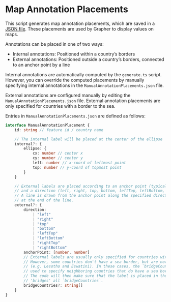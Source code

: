 # Map Annotation Placements

This script generates map annotation placements, which are saved in a [JSON file](../../packages/@ourworldindata/grapher/src/mapCharts/MapAnnotationPlacements.json). These placements are used by Grapher to display values on maps.

Annotations can be placed in one of two ways:

- Internal annotations: Positioned within a country’s borders
- External annotations: Positioned outside a country’s borders, connected to an anchor point by a line

Internal annotations are automatically computed by the `generate.ts` script. However, you can override the computed placements by manually specifying internal annotations in the `ManualAnnotationPlacements.json` file.

External annotations are configured manually by editing the `ManualAnnotationPlacements.json` file. External annotation placements are only specified for countries with a border to the sea.

Entries in `ManualAnnotationPlacements.json` are defined as follows:

```ts
interface ManualAnnotationPlacement {
    id: string // feature id / country name

    // The internal label will be placed at the center of the ellipse
    internal?: {
        ellipse: {
            cx: number // center x
            cy: number // center y
            left: number // x-coord of leftmost point
            top: number // y-coord of topmost point
        }
    }

    // External labels are placed according to an anchor point (typically inside the country)
    // and a direction (left, right, top, bottom, leftTop, leftBottom, rightTop, rightBottom).
    // A line is drawn from the anchor point along the specified direction and the label is placed
    // at the end of the line.
    external?: {
        direction:
            | "left"
            | "right"
            | "top"
            | "bottom"
            | "leftTop"
            | "leftBottom"
            | "rightTop"
            | "rightBottom"
        anchorPoint: [number, number]
        // External labels are usually only specified for countries with a border to the sea.
        // However, some countries don't have a sea border, but are not far from the sea
        // (e.g. Lesotho and Eswatini). In these cases, the `bridgeCountries` property can be
        // used to specify neighboring countries that do have a sea border (e.g. South Africa).
        // The code will then make sure that the label is placed in the ocean and the line
        // 'bridges' all `bridgeCountries`.
        bridgeCountries?: string[]
    }
}
```
